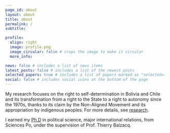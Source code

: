 ```yaml
---
page_id: about
layout: about
title: about
permalink: /
subtitle:

profile:
  align: right
  image: profile.png
  image_circular: false # crops the image to make it circular
  more_info: 

news: false # includes a list of news items
latest_posts: false # includes a list of the newest posts
selected_papers: true # includes a list of papers marked as "selected={true}"
social: false # includes social icons at the bottom of the page
---
```


My research focuses on the right to self-determination in Bolivia and Chile and
its transformation from a right to the State to a right to autonomy since the
1970s, thanks to its claim by the Non-Aligned Movement and its appropriation by
indigenous peoples. For more details, see [research](/projects/).

I earned my [Ph.D](https://theses.hal.science/tel-04124332) in political science, major international relations, from Sciences Po, under the supervision of Prof. Thierry Balzacq.
